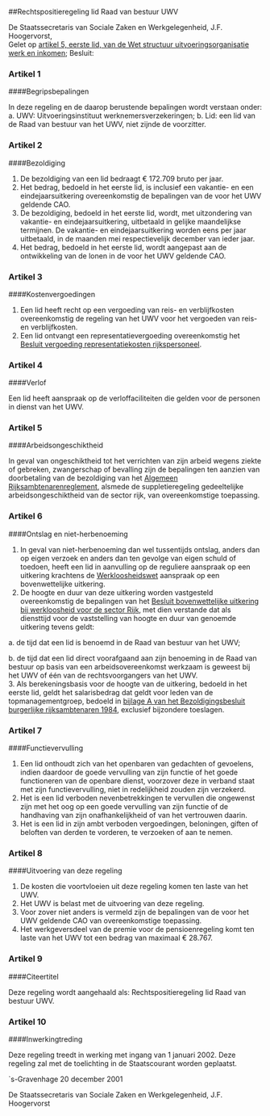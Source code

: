 <meta http-equiv='Content-Type' content='text/html; charset=utf-8' />

##Rechtspositieregeling lid Raad van bestuur UWV

De Staatssecretaris van Sociale Zaken en Werkgelegenheid, J.F. Hoogervorst,  
Gelet op [artikel 5, eerste lid, van de Wet structuur uitvoeringsorganisatie werk en inkomen](../../../../../../../../wet/wet/structuur/uitvoeringsorganisatie/werk/en/inkomen/BWBR0013060/README.md);
Besluit:    

### Artikel  1  

####Begripsbepalingen

In deze regeling en de daarop berustende bepalingen wordt verstaan onder: a.  UWV:   Uitvoeringsinstituut werknemersverzekeringen;  b.  Lid:   een lid van de Raad van bestuur van het UWV, niet zijnde de voorzitter.    

### Artikel  2  

####Bezoldiging

1.  De bezoldiging van een lid bedraagt € 172.709 bruto per jaar.   
2.  Het bedrag, bedoeld in het eerste lid, is inclusief een vakantie- en een eindejaarsuitkering overeenkomstig de bepalingen van de voor het UWV geldende CAO.   
3.  De bezoldiging, bedoeld in het eerste lid, wordt, met uitzondering van vakantie- en eindejaarsuitkering, uitbetaald in gelijke maandelijkse termijnen. De vakantie- en eindejaarsuitkering worden eens per jaar uitbetaald, in de maanden mei respectievelijk december van ieder jaar.   
4.  Het bedrag, bedoeld in het eerste lid, wordt aangepast aan de ontwikkeling van de lonen in de voor het UWV geldende CAO.  

### Artikel  3  

####Kostenvergoedingen

1.  Een lid heeft recht op een vergoeding van reis- en verblijfkosten overeenkomstig de regeling van het UWV voor het vergoeden van reis- en verblijfkosten.   
2.  Een lid ontvangt een representatievergoeding overeenkomstig het [Besluit vergoeding representatiekosten rijkspersoneel](../../../../../../../../AMvB/besluit/vergoeding/representatiekosten/rijkspersoneel/BWBR0006102/README.md).  

### Artikel  4  

####Verlof

Een lid heeft aanspraak op de verloffaciliteiten die gelden voor de personen in dienst van het UWV. 

### Artikel  5  

####Arbeidsongeschiktheid

In geval van ongeschiktheid tot het verrichten van zijn arbeid wegens ziekte of gebreken, zwangerschap of bevalling zijn de bepalingen ten aanzien van doorbetaling van de bezoldiging van het [Algemeen Rijksambtenarenreglement](../../../../../../../../AMvB/algemeen/rijksambtenarenreglement/BWBR0001950/README.md), alsmede de suppletieregeling gedeeltelijke arbeidsongeschiktheid van de sector rijk, van overeenkomstige toepassing. 

### Artikel  6  

####Ontslag en niet-herbenoeming

1.  In geval van niet-herbenoeming dan wel tussentijds ontslag, anders dan op eigen verzoek en anders dan ten gevolge van eigen schuld of toedoen, heeft een lid in aanvulling op de reguliere aanspraak op een uitkering krachtens de [Werkloosheidswet](../../../../../../../../wet/werkloosheidswet/BWBR0004045/README.md) aanspraak op een bovenwettelijke uitkering.   
2.  De hoogte en duur van deze uitkering worden vastgesteld overeenkomstig de bepalingen van het [Besluit bovenwettelijke uitkering bij werkloosheid voor de sector Rijk](../../../../../../../../AMvB/besluit/bovenwettelijke/uitkeringen/bij/werkloosheid/voor/de/sector/rijk/BWBR0008114/README.md), met dien verstande dat als diensttijd voor de vaststelling van hoogte en duur van genoemde uitkering tevens geldt: 

a. de tijd dat een lid is benoemd in de Raad van bestuur van het UWV;  

b. de tijd dat een lid direct voorafgaand aan zijn benoeming in de Raad van bestuur op basis van een arbeidsovereenkomst werkzaam is geweest bij het UWV of één van de rechtsvoorgangers van het UWV.     
3.  Als berekeningsbasis voor de hoogte van de uitkering, bedoeld in het eerste lid, geldt het salarisbedrag dat geldt voor leden van de topmanagementgroep, bedoeld in [bijlage A van het Bezoldigingsbesluit burgerlijke rijksambtenaren 1984](../../../../../../../../AMvB/bezoldigingsbesluit/burgerlijke/rijksambtenaren/1984/BWBR0003630/README.md), exclusief bijzondere toeslagen. 

### Artikel  7  

####Functievervulling

1.  Een lid onthoudt zich van het openbaren van gedachten of gevoelens, indien daardoor de goede vervulling van zijn functie of het goede functioneren van de openbare dienst, voorzover deze in verband staat met zijn functievervulling, niet in redelijkheid zouden zijn verzekerd.   
2.  Het is een lid verboden nevenbetrekkingen te vervullen die ongewenst zijn met het oog op een goede vervulling van zijn functie of de handhaving van zijn onafhankelijkheid of van het vertrouwen daarin.   
3.  Het is een lid in zijn ambt verboden vergoedingen, beloningen, giften of beloften van derden te vorderen, te verzoeken of aan te nemen.  

### Artikel  8  

####Uitvoering van deze regeling

1.  De kosten die voortvloeien uit deze regeling komen ten laste van het UWV.   
2.  Het UWV is belast met de uitvoering van deze regeling.   
3.  Voor zover niet anders is vermeld zijn de bepalingen van de voor het UWV geldende CAO van overeenkomstige toepassing.   
4.  Het werkgeversdeel van de premie voor de pensioenregeling komt ten laste van het UWV tot een bedrag van maximaal € 28.767. 

### Artikel  9  

####Citeertitel

Deze regeling wordt aangehaald als: Rechtspositieregeling lid Raad van bestuur UWV. 

### Artikel  10  

####Inwerkingtreding

Deze regeling treedt in werking met ingang van 1 januari 2002. 
Deze regeling zal met de toelichting in de Staatscourant worden geplaatst.   

`s-Gravenhage 
20 december 2001    

De 
Staatssecretaris van Sociale Zaken en Werkgelegenheid, 
J.F. Hoogervorst      
